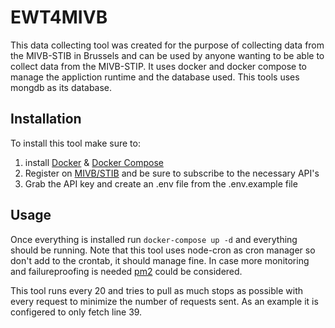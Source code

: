 # EWT4MIVB
This data collecting tool was created for the purpose of collecting data from the MIVB-STIB in Brussels and can be used by anyone wanting to be able to collect data from the MIVB-STIP. It uses docker and docker compose to manage the appliction runtime and the database used. This tools uses mongdb as its database.

## Installation

To install this tool make sure to:

1. install [Docker](https://docs.docker.com/install/) & [Docker Compose](https://docs.docker.com/compose/install/)  
2. Register on [MIVB/STIB](https://opendata.stib-mivb.be/store/) and be sure to subscribe to the necessary API's
3. Grab the API key and create an .env file from the .env.example file

## Usage

Once everything is installed run `docker-compose up -d` and everything should be running. Note that this tool uses node-cron as cron manager so don't add to the crontab, it should manage fine. In case more monitoring and failureproofing is needed [pm2](http://pm2.keymetrics.io/) could be considered. 

This tool runs every 20 and tries to pull as much stops as possible with every request to minimize the number of requests sent. As an example it is configered to only fetch line 39. 
